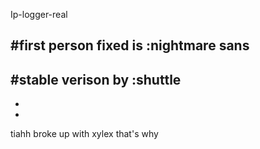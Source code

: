 Ip-logger-real


#first person fixed is :nightmare sans
-
#stable verison by :shuttle
-
-
-
tiahh broke up with xylex that's why
